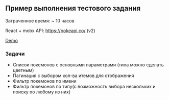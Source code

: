 ## Пример выполнения тестового задания
Затраченное время: ~ 10 часов

React + mobx
API: https://pokeapi.co/ (v2)

[Demo](https://sesedgy.github.io/react-mobx-pokedex/)

### Задачи
* Список покемонов с основными параметрами (типа можно сделать цветным)
* Пагинация с выбором кол-ва итемов для отображения
* Фильтр покемонов по имени
* Фильтр покемонов по типу(с возможность выбора нескольких и поиску по любому из них)
